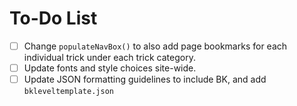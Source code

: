 # To-Do List

- [ ] Change `populateNavBox()` to also add page bookmarks for each individual trick under each trick category.
- [ ] Update fonts and style choices site-wide.
- [ ] Update JSON formatting guidelines to include BK, and add `bkleveltemplate.json`
